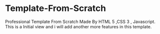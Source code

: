 # Template-From-Scratch
Professional Template From Scratch Made By HTML 5 ,CSS 3 , Javascript.
This is a Initial view and i will add another more features in this template.
